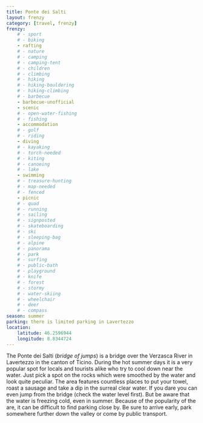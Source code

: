 ```yaml
---
title: Ponte dei Salti
layout: frenzy
category: [travel, frenzy]
frenzy:
    # - sport
    # - biking
    - rafting
    # - nature
    # - camping
    # - camping-tent
    # - children
    # - climbing
    # - hiking
    # - hiking-bouldering
    # - hiking-climbing
    # - barbecue
    - barbecue-unofficial
    - scenic
    # - open-water-fishing
    # - fishing
    - accommodation
    # - golf
    # - riding
    - diving
    # - kayaking
    # - torch-needed
    # - kiting
    # - canoeing
    # - lake
    - swimming
    # - treasure-hunting
    # - map-needed
    # - fenced
    - picnic
    # - quad
    # - running
    # - sailing
    # - signposted
    # - skateboarding
    # - ski
    # - sleeping-bag
    # - alpine
    # - panorama
    # - park
    # - surfing
    # - public-bath
    # - playground
    # - knife
    # - forest
    # - stormy
    # - water-skiing
    # - wheelchair
    # - deer
    # - compass
season: summer
parking: there is limited parking in Lavertezzo
location:
    latitude: 46.2596944
    longitude: 8.8344724
---
```


The Ponte dei Salti (_bridge of jumps_) is a bridge over the Verzasca River in Lavertezzo in the canton of Ticino. During the hot summer days it is a very popular spot for locals and tourists alike who try to cool down near the water. Just pick a spot on the rocks which were smoothed by the water and look quite peculiar. The area features countless places to put your towel, roast a sausage and take a dip in the surreal clear water. If you dare you can even jump from the bridge (check the water level first). But be aware that the water is freezing cold, even in summer. Because of the popularity of the are, it can be difficult to find parking close by. Be sure to arrive early, park somewhere further down the valley or come by public transport.
